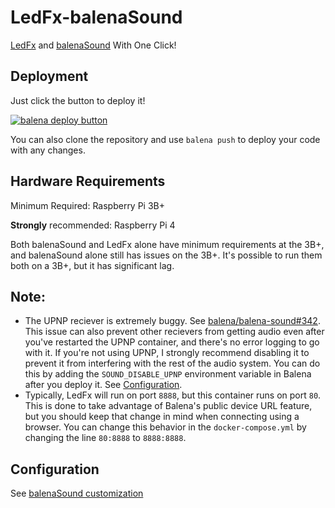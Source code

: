 # LedFx-balenaSound
[LedFx](https://github.com/LedFx/LedFx) and [balenaSound](https://github.com/balenalabs/balena-sound) With One Click!

## Deployment

Just click the button to deploy it!

[![balena deploy button](https://www.balena.io/deploy.svg)](https://dashboard.balena-cloud.com/deploy?repoUrl=https://github.com/djerik/LedFx-balenaSound)

You can also clone the repository and use `balena push` to deploy your code with any changes. 

## Hardware Requirements

Minimum Required: Raspberry Pi 3B+

**Strongly** recommended: Raspberry Pi 4

Both balenaSound and LedFx alone have minimum requirements at the 3B+, and balenaSound alone still has issues on the 3B+. It's possible to run them both on a 3B+, but it has significant lag. 

## Note:

- The UPNP reciever is extremely buggy. See [balena/balena-sound#342](https://github.com/balenalabs/balena-sound/issues/342). This issue can also prevent other recievers from getting audio even after you've restarted the UPNP container, and there's no error logging to go with it. If you're not using UPNP, I strongly recommend disabling it to prevent it from interfering with the rest of the audio system. You can do this by adding the `SOUND_DISABLE_UPNP` environment variable in Balena after you deploy it. See [Configuration](#configuration).
- Typically, LedFx will run on port `8888`, but this container runs on port `80`. This is done to take advantage of Balena's public device URL feature, but you should keep that change in mind when connecting using a browser. You can change this behavior in the `docker-compose.yml` by changing the line `80:8888` to `8888:8888`. 

## Configuration

See [balenaSound customization](https://sound.balenalabs.io/docs/customization)
